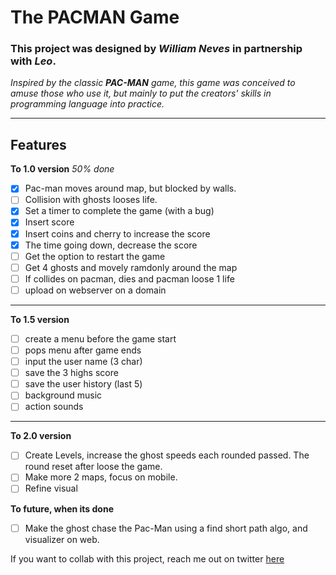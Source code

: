 # The PACMAN Game

### This project was designed by _William Neves_ in partnership with _Leo_.
_Inspired by the classic **PAC-MAN** game, this game was conceived to amuse those who use it, but mainly to put the creators' skills in programming language into practice._

---

## Features
**To 1.0 version** _50% done_

 - [X] Pac-man moves around map, but blocked by walls.
 - [ ] Collision with ghosts looses life.
 - [X] Set a timer to complete the game (with a bug)
 - [X] Insert score
 - [X] Insert coins and cherry to increase the score
 - [X] The time going down, decrease the score
 - [ ] Get the option to restart the game
 - [ ] Get 4 ghosts and movely ramdonly around the map
 - [ ] If collides on pacman, dies and pacman loose 1 life
 - [ ] upload on webserver on a domain
 ---
 **To 1.5 version**
 
 - [ ] create a menu before the game start
 - [ ] pops menu after game ends
 - [ ] input the user name (3 char)
 - [ ] save the 3 highs score
 - [ ] save the user history (last 5)
 - [ ] background music
 - [ ] action sounds
---
**To 2.0 version**
 - [ ] Create Levels, increase the ghost speeds each rounded passed. The round reset after loose the game.
 - [ ] Make more 2 maps, focus on mobile.
 - [ ] Refine visual
 
**To future, when its done**
 - [ ] Make the ghost chase the Pac-Man using a find short path algo, and visualizer on web.

If you want to collab with this project, reach me out on twitter [here](https://twitter.com/drwilliamneves)
 
